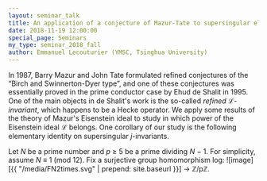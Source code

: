 ```yaml
---
layout: seminar_talk
title: An application of a conjecture of Mazur-Tate to supersingular elliptic curves
date: 2018-11-19 12:00:00
special_page: Seminars
my_type: seminar_2018_fall
author: Emmanuel Lecouturier (YMSC, Tsinghua University)
---
```


In 1987, Barry Mazur and John Tate formulated refined conjectures of the “Birch and Swinnerton-Dyer type”, and one of these conjectures was essentially proved in the prime conductor case by
Ehud de Shalit in 1995. One of the main objects in de Shalit's work is the so-called *refined* ℒ-*invariant*, which happens to be a Hecke operator. We apply some results of the theory of Mazur's
Eisenstein ideal to study in which power of the Eisenstein ideal ℒ belongs. One corollary of our
study is the following elementary identity on supersingular *j*-invariants.

Let *N* be a prime number and *p* ≥ 5 be a prime dividing *N* − 1. For simplicity, assume
*N* ≡ 1 (mod 12).
Fix a surjective group homomorphism
log: ![image][{{ "/media/FN2times.svg" | prepend: site.baseurl }}]
→ ℤ/pℤ.

